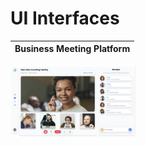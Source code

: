 # UI Interfaces

Business Meeting Platform |
--- |
[<img src='./meeting-platform-ui/assets/screenshot.png' width=200>](meeting-platform-ui)
